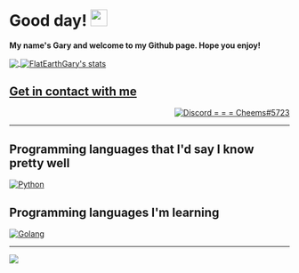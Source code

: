 # Good day! <img src="https://raw.githubusercontent.com/MartinHeinz/MartinHeinz/master/wave.gif" width="30px">
<b>My name's Gary and welcome to my Github page. Hope you enjoy!</b>

<a href="https://github.com/FlatEarthGary?tab=repositories">
  <img align="center" src="https://github-readme-stats.vercel.app/api/top-langs/?username=FlatEarthGary&langs_count=8&layout=compact&show_icons=true&title_color=fff&icon_color=79ff97&text_color=9f9f9f&bg_color=151515" />
</a>


<a href="https://github.com/FlatEarthGary">
  <img align="center" src="https://github-readme-stats.vercel.app/api?username=FlatEarthGary&show_icons=true&include_all_commits=true&show_icons=true&title_color=fff&icon_color=79ff97&text_color=9f9f9f&bg_color=151515" alt="FlatEarthGary's stats" 
</a>

## Get in contact with me

<div align='left' style="display: flex; justify-content: space-between;">
	<a href='#'>
	<img src=https://img.shields.io/badge/Discord-Cheems%235723-7289DA?style=for-the-badge&logo=discord&logoColor=7289DA&logoWidth=30&labelColor=000' alt='Discord = = = Cheems#5723'>
	</a>
</div>

<hr>

## Programming languages that I'd say I know pretty well

<div align='left' style="display: flex; justify-content: space-between;">
	<!-- Programming Languages. -->
	<a href='https://python.org'>
		<img src='https://img.shields.io/badge/code-python-F7DF1E?logo=python&logoWidth=30&labelColor=black&style=for-the-badge' alt='Python'>
	</a>
	&emsp;
	
</div>

## Programming languages I'm learning

<div align='left' style="display: flex; justify-content: space-between;">
	<!-- Programming Languages. -->
	<a href="https://golang.org">
		<img src="https://img.shields.io/badge/code-golang-55ffff?logo=go&logoWidth=30&labelColor=black&style=for-the-badge", alt="Golang">
	</a>
	&emsp;
	
</div>

<hr>

<img src="https://komarev.com/ghpvc/?username=FlatEarthGary&style=flat-square">
